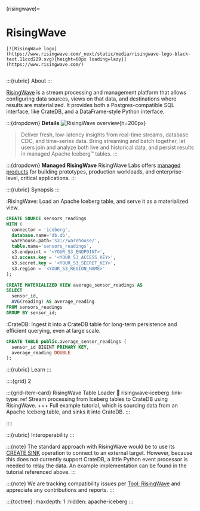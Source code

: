 (risingwave)=
# RisingWave

```{div} .float-right
[![RisingWave logo](https://www.risingwave.com/_next/static/media/risingwave-logo-black-text.11ccd229.svg){height=60px loading=lazy}](https://www.risingwave.com/)
```
```{div} .clearfix
```


:::{rubric} About
:::

[RisingWave] is a stream processing and management platform that allows
configuring data sources, views on that data, and destinations where
results are materialized.
It provides both a Postgres-compatible SQL interface, like CrateDB,
and a DataFrame-style Python interface.

:::{dropdown} **Details**
![RisingWave overview](https://github.com/user-attachments/assets/5bd27415-300d-4b8a-aa47-196eed041ed7){h=200px}

> Deliver fresh, low-latency insights from real-time streams,
> database CDC, and time-series data. Bring streaming and batch together,
> let users join and analyze both live and historical data, and persist
> results in managed Apache Iceberg™ tables.
:::

:::{dropdown} **Managed RisingWave**
RisingWave Labs offers [managed products][RisingWave pricing]
for building prototypes, production workloads, and enterprise-level, critical
applications.
:::

:::{rubric} Synopsis
:::

:RisingWave:
  Load an Apache Iceberg table, and serve it as a materialized view.
  ```sql
  CREATE SOURCE sensors_readings
  WITH (
    connector = 'iceberg',
    database.name='db.db',
    warehouse.path='s3://warehouse/',
    table.name='sensors_readings',
    s3.endpoint = '<YOUR_S3_ENDPOINT>',
    s3.access.key = '<YOUR_S3_ACCESS_KEY>',
    s3.secret.key = '<YOUR_S3_SECRET_KEY>',
    s3.region = '<YOUR_S3_REGION_NAME>'
  );
  ```
  ```sql
  CREATE MATERIALIZED VIEW average_sensor_readings AS
  SELECT
    sensor_id,
    AVG(reading) AS average_reading
  FROM sensors_readings
  GROUP BY sensor_id;
  ```
:CrateDB:
  Ingest it into a CrateDB table for long-term persistence and efficient querying,
  even at large scale.
  ```sql
  CREATE TABLE public.average_sensor_readings (
    sensor_id BIGINT PRIMARY KEY,
    average_reading DOUBLE
  );
  ```

:::{rubric} Learn
:::

::::{grid} 2

:::{grid-item-card} RisingWave Table Loader
:link: risingwave-iceberg
:link-type: ref
Stream processing from Iceberg tables to CrateDB using RisingWave.
+++
Full example tutorial, which is sourcing data from an Apache Iceberg table,
and sinks it into CrateDB.
:::

::::


:::{rubric} Interoperability
:::

:::{note}
The standard approach with RisingWave would be to use its [CREATE SINK] operation
to connect to an external target.
However, because this does not currently support CrateDB, a little Python event processor
is needed to relay the data. An example implementation can be found in the tutorial
referenced above.
:::

:::{note}
We are tracking compatibility issues per [Tool: RisingWave] and appreciate
any contributions and reports.
:::

:::{toctree}
:maxdepth: 1
:hidden:
apache-iceberg
:::


[CREATE SINK]: https://docs.risingwave.com/sql/commands/sql-create-sink
[RisingWave]: https://github.com/risingwavelabs/risingwave
[RisingWave pricing]: https://www.risingwave.com/pricing/
[Tool: RisingWave]: https://github.com/crate/crate/labels/tool%3A%20RisingWave
